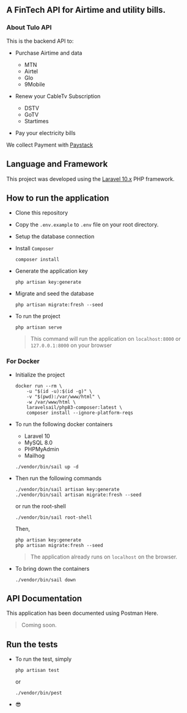## A FinTech API for Airtime and utility bills. 

### About Tulo API

This is the backend API to:

- Purchase Airtime and data 
    - MTN
    - Airtel
    - Glo
    - 9Mobile

- Renew your CableTv Subscription 
    - DSTV
    - GoTV
    - Startimes

- Pay your electricity bills

We collect Payment with [Paystack](https://paystack.com)

## Language and Framework

This project was developed using the [Laravel 10.x](https://laravel.com) PHP framework.

## How to run the application

- Clone this repository

- Copy the `.env.example` to `.env` file on your root directory.

- Setup the database connection

- Install `Composer`

    ```
    composer install
    ```

- Generate the application key

    ```
    php artisan key:generate
    ```

- Migrate and seed the database

    ```
    php artisan migrate:fresh --seed
    ```

- To run the project

    ```
    php artisan serve
    ```
    > This command will run the application on `localhost:8000` or `127.0.0.1:8000` on your browser

### For Docker

- Initialize the project

    ```
    docker run --rm \
        -u "$(id -u):$(id -g)" \
        -v "$(pwd):/var/www/html" \
        -w /var/www/html \
        laravelsail/php83-composer:latest \
        composer install --ignore-platform-reqs
    ```
- To run the following docker containers
    - Laravel 10
    - MySQL 8.0
    - PHPMyAdmin
    - Mailhog

    ```
    ./vendor/bin/sail up -d
    ```

- Then run the following commands

    ```
    ./vendor/bin/sail artisan key:generate
    ./vendor/bin/sail artisan migrate:fresh --seed
    ```
    or run the root-shell

    ```
    ./vendor/bin/sail root-shell
    ```
    Then,

    ```
    php artisan key:generate
    php artisan migrate:fresh --seed
    ```
    > The application already runs on `localhost` on the browser.

- To bring down the containers

    ```
    ./vendor/bin/sail down
    ```

## API Documentation

This application has been documented using Postman Here.

> Coming soon.

## Run the tests

- To run the test, simply

    ```
    php artisan test
    ```

    or

    ```
    ./vendor/bin/pest
    ```

- &#128526;

